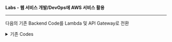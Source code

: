 **Labs - 웹 서비스 개발/DevOps에 AWS 서비스 활용**

---
다음의 기존 Backend Code를 Lambda 및 API Gateway로 전환

<details>
    <summary>기존 Codes</summary>
      <details>
           <summary>TaskService > index.mjs</summary>
           npm install express body-parser

  ```JavaScript

              import express from 'express';
              import bodyParser from 'body-parser';

              const app = express();
              app.use(bodyParser.json());

              let tasks = [];

              app.get('/tasks', (req, res) => {
                  res.json(tasks);
              });

              app.post('/tasks', (req, res) => {
                  const task = req.body;
                  tasks.push(task);
                  res.status(201).json(task);
              });

              app.listen(3000, () => {
                  console.log('TaskService is running on port 3000');
              });

  ```
  </details>
      <details>
            <summary>UserService  > index.mjs</summary>
            npm install express body-parser

  ```JavaScript

              import express from 'express';
              import bodyParser from 'body-parser';

              const app = express();
              app.use(bodyParser.json());

              let users = [];

              app.get('/users', (req, res) => {
                  res.json(users);
              });

             app.post('/users', (req, res) => {
                 const user = req.body;
                 users.push(user);
                 res.status(201).json(user);
             });

             app.listen(3001, () => {
                 console.log('UserService is running on port 3001');
             });

  ```
  </details>
</details>

